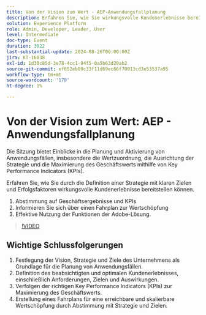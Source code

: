 ```yaml
---
title: Von der Vision zum Wert - AEP-Anwendungsfallplanung
description: Erfahren Sie, wie Sie wirkungsvolle Kundenerlebnisse bereitstellen können, indem Sie eine Strategie mit klaren Zielen und Erfolgsfaktoren definieren, die mit Geschäftsergebnissen und KPIs übereinstimmen, einen Fahrplan für die Erzielung eines erreichbaren Werts aufstellen und die Funktionen der Adobe-Lösung effektiv nutzen.
solution: Experience Platform
role: Admin, Developer, Leader, User
level: Intermediate
doc-type: Event
duration: 3022
last-substantial-update: 2024-08-26T00:00:00Z
jira: KT-16038
exl-id: 1d30c85d-3e78-4cc1-94f5-0a5b63d20ab2
source-git-commit: ef652eb09c33f11d69ec66f70013cd3e53537a95
workflow-type: tm+mt
source-wordcount: '170'
ht-degree: 1%

---
```


# Von der Vision zum Wert: AEP - Anwendungsfallplanung

Die Sitzung bietet Einblicke in die Planung und Aktivierung von Anwendungsfällen, insbesondere die Wertzuordnung, die Ausrichtung der Strategie und die Maximierung des Geschäftswerts mithilfe von Key Performance Indicators (KPIs).

Erfahren Sie, wie Sie durch die Definition einer Strategie mit klaren Zielen und Erfolgsfaktoren wirkungsvolle Kundenerlebnisse bereitstellen können.

1. Abstimmung auf Geschäftsergebnisse und KPIs
1. Informieren Sie sich über einen Fahrplan zur Wertschöpfung
1. Effektive Nutzung der Funktionen der Adobe-Lösung.

>[!VIDEO](https://video.tv.adobe.com/v/3433025/?learn=on)

## Wichtige Schlussfolgerungen

1. Festlegung der Vision, Strategie und Ziele des Unternehmens als Grundlage für die Planung von Anwendungsfällen.
1. Definition des beabsichtigten und optimalen Kundenerlebnisses, einschließlich Anforderungen, Zielen und Auswirkungen.
1. Verfolgen der richtigen Key Performance Indicators (KPIs) zur Maximierung des Geschäftswerts.
1. Erstellung eines Fahrplans für eine erreichbare und skalierbare Wertschöpfung durch Abstimmung mit Strategie und Zielen.
